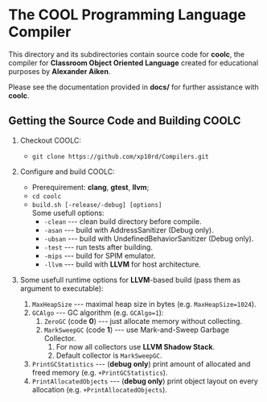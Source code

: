 # The COOL Programming Language Compiler

This directory and its subdirectories contain source code for **coolc**,
the compiler for **Classroom Object Oriented Language** created for educational purposes by **Alexander Aiken**.

Please see the documentation provided in **docs/** for further
assistance with **coolc**.

## Getting the Source Code and Building COOLC

1. Checkout COOLC:
    - `git clone https://github.com/xp10rd/Compilers.git`

2. Configure and build COOLC:
    - Prerequirement: **clang**, **gtest**, **llvm**;
    - `cd coolc`
    - `build.sh [-release/-debug] [options]`<br>
    Some usefull options:
        - `-clean` --- clean build directory before compile.
        - `-asan` --- build with AddressSanitizer (Debug only).
        - `-ubsan` --- build with UndefinedBehaviorSanitizer (Debug only).
        - `-test` --- run tests after building.
        - `-mips` --- build for SPIM emulator.
        - `-llvm` --- build with **LLVM** for host architecture.

3. Some usefull runtime options for **LLVM**-based build (pass them as argument to executable):
   1. `MaxHeapSize` --- maximal heap size in bytes (e.g. `MaxHeapSize=1024`).
   2. `GCAlgo` --- GC algorithm (e.g. `GCAlgo=1`):
      1. `ZeroGC` (code **0**) --- just allocate memory without collecting.
      2. `MarkSweepGC` (code **1**) --- use Mark-and-Sweep Garbage Collector.
         1. For now all collectors use **LLVM Shadow Stack**.
         2. Default collector is `MarkSweepGC`.
   3. `PrintGCStatistics` --- (**debug only**) print amount of allocated and freed memory (e.g. `+PrintGCStatistics`).
   4. `PrintAllocatedObjects` --- (**debug only**) print object layout on every allocation (e.g. `+PrintAllocatedObjects`).